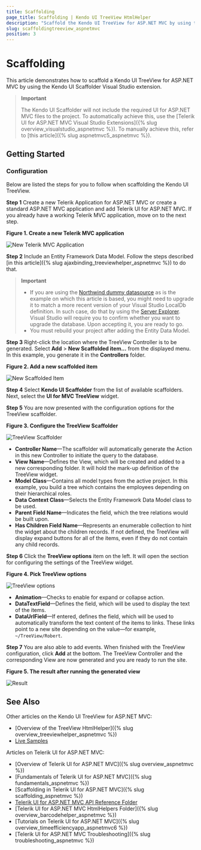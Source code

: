 ```yaml
---
title: Scaffolding
page_title: Scaffolding | Kendo UI TreeView HtmlHelper
description: "Scaffold the Kendo UI TreeView for ASP.NET MVC by using the Kendo UI Scaffolder extension for Visual Studio."
slug: scaffoldingtreeview_aspnetmvc
position: 3
---
```


# Scaffolding

This article demonstrates how to scaffold a Kendo UI TreeView for ASP.NET MVC by using the Kendo UI Scaffolder Visual Studio extension.

> **Important**  
>
> The Kendo UI Scaffolder will not include the required UI for ASP.NET MVC files to the project. To automatically achieve this, use the [Telerik UI for ASP.NET MVC Visual Studio Extensions]({% slug overview_visualstudio_aspnetmvc %}). To manually achieve this, refer to [this article]({% slug aspnetmvc5_aspnetmvc %}).

## Getting Started

### Configuration

Below are listed the steps for you to follow when scaffolding the Kendo UI TreeView.

**Step 1** Create a new Telerik Application for ASP.NET MVC or create a standard ASP.NET MVC application and add Telerik UI for ASP.NET MVC. If you already have a working Telerik MVC application, move on to the next step.

**Figure 1. Create a new Telerik MVC application**

![New Telerik MVC Application](/helpers/treeview/images/treeview-scaffolding1.png)

**Step 2** Include an Entity Framework Data Model. Follow the steps described [in this article]({% slug ajaxbinding_treeviewhelper_aspnetmvc %}) to do that.

> **Important**
> * If you are using the [Northwind dummy datasource](http://northwinddatabase.codeplex.com/) as is the example on which this article is based, you might need to upgrade it to match a more recent version of your Visual Studio LocalDb definition. In such case, do that  by using the [Server Explorer](https://msdn.microsoft.com/en-us/library/hh873188.aspx). Visual Studio will require you to confirm whether you want to upgrade the database. Upon accepting it, you are ready to go.
> * You must rebuild your project after adding the Entity Data Model.

**Step 3** Right-click the location where the TreeView Controller is to be generated. Select **Add** > **New Scaffolded item...** from the displayed menu. In this example, you generate it in the **Controllers** folder.

**Figure 2. Add a new scaffolded item**

![New Scaffolded Item](/helpers/treeview/images/treeview-scaffolding2.png)

**Step 4** Select **Kendo UI Scaffolder** from the list of available scaffolders. Next, select the **UI for MVC TreeView** widget.

**Step 5** You are now presented with the configuration options for the TreeView scaffolder.

**Figure 3. Configure the TreeView Scaffolder**

![TreeView Scaffolder](/helpers/treeview/images/treeview-scaffolding3.png)

* **Controller Name**&mdash;The scaffolder will automatically generate the Action in this new Controller to initiate the query to the database.
* **View Name**&mdash;Defines the View, which will be created and added to a new corresponding folder. It will hold the mark-up definition of the TreeView widget.
* **Model Class**&mdash;Contains all model types from the active project. In this example, you build a tree which contains the employees depending on their hierarchical roles.
* **Data Context Class**&mdash;Selects the Entity Framework Data Model class to be used.
* **Parent Field Name**&mdash;Indicates the field, which the tree relations would be built upon.
* **Has Children Field Name**&mdash;Represents an enumerable collection to hint the widget about the children records. If not defined, the TreeView will display expand buttons for all of the items, even if they do not contain any child records.

**Step 6** Click the **TreeView options** item on the left. It will open the section for configuring the settings of the TreeView widget.

**Figure 4. Pick TreeView options**

![TreeView options](/helpers/treeview/images/treeview-scaffolding4.png)  

* **Animation**&mdash;Checks to enable for expand or collapse action.
* **DataTextField**&mdash;Defines the field, which will be used to display the text of the items.
* **DataUrlField**&mdash;If entered, defines the field, which will be used to automatically transform the text content of the items to links. These links point to a new site depending on the value&mdash;for example, `~/TreeView/Robert`.

**Step 7** You are also able to add events. When finished with the TreeView configuration, click **Add** at the bottom. The TreeView Controller and the corresponding View are now generated and you are ready to run the site.

**Figure 5. The result after running the generated view**

![Result](/helpers/treeview/images/treeview-scaffolding5.png)

## See Also

Other articles on the Kendo UI TreeView for ASP.NET MVC:

* [Overview of the TreeView HtmlHelper]({% slug overview_treeviewhelper_aspnetmvc %})
* [Live Samples](http://demos.telerik.com/aspnet-mvc/treeview/index)

Articles on Telerik UI for ASP.NET MVC:

* [Overview of Telerik UI for ASP.NET MVC]({% slug overview_aspnetmvc %})
* [Fundamentals of Telerik UI for ASP.NET MVC]({% slug fundamentals_aspnetmvc %})
* [Scaffolding in Telerik UI for ASP.NET MVC]({% slug scaffolding_aspnetmvc %})
* [Telerik UI for ASP.NET MVC API Reference Folder](/api/Kendo.Mvc/AggregateFunction)
* [Telerik UI for ASP.NET MVC HtmlHelpers Folder]({% slug overview_barcodehelper_aspnetmvc %})
* [Tutorials on Telerik UI for ASP.NET MVC]({% slug overview_timeefficiencyapp_aspnetmvc6 %})
* [Telerik UI for ASP.NET MVC Troubleshooting]({% slug troubleshooting_aspnetmvc %})
